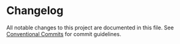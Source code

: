 # Changelog

All notable changes to this project are documented in this file. See
[Conventional Commits](https://conventionalcommits.org) for commit guidelines.

